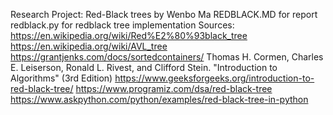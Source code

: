 Research Project: Red-Black trees
by Wenbo Ma
REDBLACK.MD for report
redblack.py for redblack tree implementation
Sources:
https://en.wikipedia.org/wiki/Red%E2%80%93black_tree
https://en.wikipedia.org/wiki/AVL_tree
https://grantjenks.com/docs/sortedcontainers/
Thomas H. Cormen, Charles E. Leiserson, Ronald L. Rivest, and Clifford Stein. "Introduction to Algorithms" (3rd Edition)
https://www.geeksforgeeks.org/introduction-to-red-black-tree/
https://www.programiz.com/dsa/red-black-tree
https://www.askpython.com/python/examples/red-black-tree-in-python

